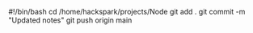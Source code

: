 #!/bin/bash
cd /home/hackspark/projects/Node
git add .
git commit -m "Updated notes"
git push origin main

